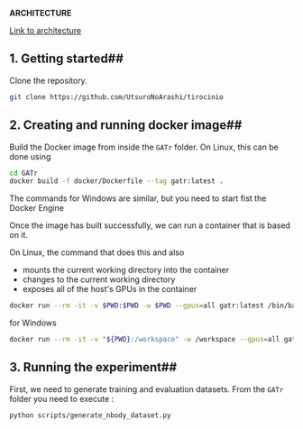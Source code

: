 **ARCHITECTURE**

[Link to architecture](https://app.diagrams.net/#G10ioNA3i7YScJ8ETAOgx_yFk_1T61TpLh#%7B%22pageId%22%3A%22t11QtQghpPKsjs9m8q-p%22%7D)

## 1. Getting started##

Clone the repository. 

```bash
git clone https://github.com/UtsuroNoArashi/tirocinio
```
## 2. Creating and running docker image##

Build the Docker image from inside the `GATr` folder. 
On Linux, this can be done using

```bash
cd GATr
docker build -f docker/Dockerfile --tag gatr:latest .
```

The commands for Windows are similar, but you need to start fist the Docker Engine

Once the image has built successfully, we can run a container that is based on it.

On Linux, the command that does this and also

- mounts the current working directory into the container
- changes to the current working directory
- exposes all of the host's GPUs in the container

```bash
docker run --rm -it -v $PWD:$PWD -w $PWD --gpus=all gatr:latest /bin/bash
```

for Windows 
```bash
docker run --rm -it -v "${PWD}:/workspace" -w /workspace --gpus=all gatr:latest /bin/bash
```

## 3. Running the experiment##
First, we need to generate training and evaluation datasets. From the `GATr` folder you need to execute : 

```bash
python scripts/generate_nbody_dataset.py
```